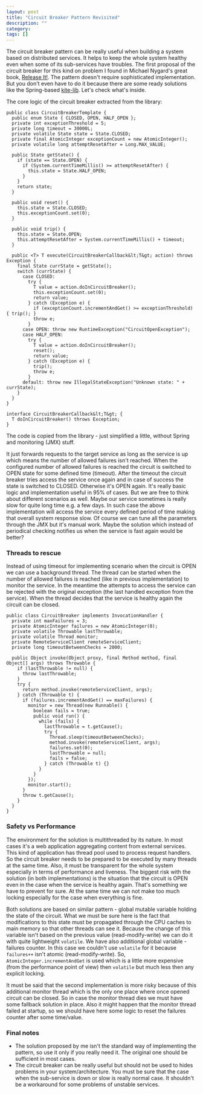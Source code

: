 ```yaml
---
layout: post
title: "Circuit Breaker Pattern Revisited"
description: ""
category: 
tags: []
---
```


The circuit breaker pattern can be really useful when building a system based on distributed services. It helps to keep the whole system healthy even when some of its sub-services have troubles. The first proposal of the circuit breaker for this kind on problem I found in Michael Nygard's great book, [Release It!](http://www.pragprog.com/titles/mnee/release-it). The pattern doesn't require sophisticated implementation. But you don't even have to do it because there are some ready solutions like the Spring-based [kite-lib](http://code.google.com/p/kite-lib/). Let's check what's inside.

The core logic of the circuit breaker extracted from the library:

    public class CircuitBreakerTemplate {
      public enum State { CLOSED, OPEN, HALF_OPEN };
      private int exceptionThreshold = 5; 
      private long timeout = 30000L;
      private volatile State state = State.CLOSED;
      private final AtomicInteger exceptionCount = new AtomicInteger(); 
      private volatile long attemptResetAfter = Long.MAX_VALUE;

      public State getState() { 
        if (state == State.OPEN) {
          if (System.currentTimeMillis() >= attemptResetAfter) { 
            this.state = State.HALF_OPEN;
          }
        } 
        return state;
      }

      public void reset() {
        this.state = State.CLOSED; 
        this.exceptionCount.set(0);
      }

      public void trip() {
        this.state = State.OPEN; 
        this.attemptResetAfter = System.currentTimeMillis() + timeout;
      }

      public <T> T execute(CircuitBreakerCallback&lt;T&gt; action) throws Exception { 
        final State currState = getState(); 
        switch (currState) {
          case CLOSED:
            try {
              T value = action.doInCircuitBreaker(); 
              this.exceptionCount.set(0); 
              return value;
            } catch (Exception e) {
              if (exceptionCount.incrementAndGet() >= exceptionThreshold) { trip(); } 
              throw e;
            }
          case OPEN: throw new RuntimeException("CircuitOpenException");
          case HALF_OPEN:
            try {
              T value = action.doInCircuitBreaker(); 
              reset();
              return value; 
            } catch (Exception e) {
              trip(); 
              throw e;
            }
          default: throw new IllegalStateException("Unknown state: " + currState);
        }
      }
    }

    interface CircuitBreakerCallback&lt;T&gt; {
      T doInCircuitBreaker() throws Exception;
    }

The code is copied from the library - just simplified a little, without Spring and monitoring (JMX) stuff.

It just forwards requests to the target service as long as the service is up which means the number of allowed failures isn't reached. When the configured number of allowed failures is reached the circuit is switched to OPEN state for some defined time (timeout). After the timeout the circuit breaker tries access the service once again and in case of success the state is switched to CLOSED. Otherwise it's OPEN again. It's really basic logic and implementation useful in 95% of cases. But we are free to think about different scenarios as well. Maybe our service sometimes is really slow for quite long time e.g. a few days. In such case the above implementation will access the service every defined period of time making that overall system response slow. Of course we can tune all the parameters through the JMX but it's manual work. Maybe the solution which instead of periodical checking notifies us when the service is fast again would be better?

### Threads to rescue

Instead of using timeout for implementing scenario when the circuit is OPEN we can use a background thread. The thread can be started when the number of allowed failures is reached (like in previous implementation) to monitor the service. In the meantime the attempts to access the service can be rejected with the original exception (the last handled exception from the service). When the thread decides that the service is healthy again the circuit can be closed.

    public class CircuitBreaker implements InvocationHandler {
      private int maxFailures = 3;
      private AtomicInteger failures = new AtomicInteger(0);
      private volatile Throwable lastThrowable;
      private volatile Thread monitor;
      private RemoteServiceClient remoteServiceClient;
      private long timeoutBetweenChecks = 2000;

      public Object invoke(Object proxy, final Method method, final Object[] args) throws Throwable {
        if (lastThrowable != null) {
          throw lastThrowable;
        }
        try {
          return method.invoke(remoteServiceClient, args);
        } catch (Throwable t) {
          if (failures.incrementAndGet() == maxFailures) {
            monitor = new Thread(new Runnable() {
              boolean fails = true;
              public void run() {
                while (fails) {
                  lastThrowable = t.getCause();
                  try {
                    Thread.sleep(timeoutBetweenChecks);
                    method.invoke(remoteServiceClient, args);
                    failures.set(0);
                    lastThrowable = null;
                    fails = false;
                  } catch (Throwable t) {}
                }
              }
            });
            monitor.start();
          }
          throw t.getCause();
        }
      }
    }

### Safety vs Performance

The environment for the solution is multithreaded by its nature. In most cases it's a web application aggregating content from external services. This kind of application has thread pool used to process request handlers. So the circuit breaker needs to be prepared to be executed by many threads at the same time. Also, it must be transparent for the whole system especially in terms of performance and liveness. The biggest risk with the solution (in both implementations) is the situation that the circuit is OPEN even in the case when the service is healthy again. That's something we have to prevent for sure. At the same time we can not make too much locking especially for the case when everything is fine.

Both solutions are based on similar pattern - global mutable variable holding the state of the circuit. What we must be sure here is the fact that modifications to this state must be propagated through the CPU caches to main memory so that other threads can see it. Because the change of this variable isn't based on the previous value (read-modify-write) we can do it with quite lightweight <code>volatile</code>. We have also additional global variable - failures counter. In this case we couldn't use <code>volatile</code> for it because <code>failures++</code> isn't atomic (read-modify-write). So, <code>AtomicInteger.incrementAndGet</code> is used which is a little more expensive (from the performance point of view) then <code>volatile</code> but much less then any explicit locking.

It must be said that the second implementation is more risky because of this additional monitor thread which is the only one place where once opened circuit can be closed. So in case the monitor thread dies we must have some fallback solution in place. Also it might happen that the monitor thread failed at startup, so we should have here some logic to reset the failures counter after some time/value.

### Final notes

- The solution proposed by me isn't the standard way of implementing the pattern, so use it only if you really need it. The original one should be sufficient in most cases.
- The circuit breaker can be really useful but should not be used to hides problems in your system/architecture. You must be sure that the case when the sub-service is down or slow is really normal case. It shouldn't be a workaround for some problems of unstable services.
